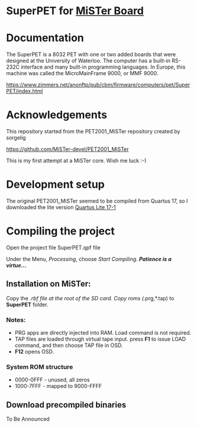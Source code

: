 # SuperPET for [MiSTer Board](https://github.com/MiSTer-devel/Main_MiSTer/wiki)

# Documentation

The SuperPET is a 8032 PET with one or two added boards that were designed at the University of Waterloo. The computer has a built-in RS-232C interface and many built-in programming languages. In Europe, this machine was called the MicroMainFrame 9000, or MMF 9000.

https://www.zimmers.net/anonftp/pub/cbm/firmware/computers/pet/SuperPET/index.html

# Acknowledgements

This repository started from the PET2001_MiSTer repository created by sorgelig

https://github.com/MiSTer-devel/PET2001_MiSTer

This is my first attempt at a MiSTer core.  Wish me luck :-)


# Development setup

The original PET2001_MiSTer seemed to be compiled from Quartus 17, so I downloaded the lite version
[Quartus Lite 17-1](https://www.intel.com/content/www/us/en/software-kit/669444/intel-quartus-prime-lite-edition-design-software-version-17-1-for-windows.html)

# Compiling the project

Open the project file SuperPET.qpf file

Under the Menu, _Processing_, choose _Start Compiling_.
***Patience is a virtue...***

## Installation on MiSTer:
Copy the *.rbf file at the root of the SD card. Copy roms (*.prg,*.tap) to **SuperPET** folder.

### Notes:
* PRG apps are directly injected into RAM. Load command is not required.
* TAP files are loaded through virtual tape input. press **F1** to issue LOAD command, and then choose TAP file in OSD.
* **F12** opens OSD.

### System ROM structure
* 0000-0FFF - unused, all zeros
* 1000-7FFF - mapped to 9000-FFFF

## Download precompiled binaries
To Be Announced
